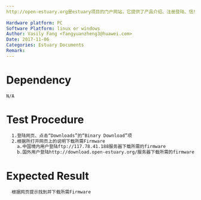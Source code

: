 ```yaml
---
http://open-estuary.org是estuary项目的门户网站，它提供了产品介绍、注册登陆、信息查询、咨询订阅、搭建ARM64平台所需firmware的下载等服务。本用例是为了验证网页上firmware的下载功能。
 
Hardware platform: PC  
Software Platform: linux or windows 
Author: Vasily Fang <fangyuanzheng3@huawei.com>  
Date: 2017-11-06
Categories: Estuary Documents  
Remark:
---
```


# Dependency
```
N/A
```

# Test Procedure
```bash
  1.登陆网页、点击“Downloads”的“Binary Download”项
  2.根据所打开网页上的说明下载所需Firmware
    a.中国境内用户登陆ftp://117.78.41.188服务器下载所需的firmware
    b.国外用户登陆http://download.open-estuary.org/服务器下载所需的firmware
```

# Expected Result
```bash
  根据网页提示找到并下载所需Firmware
```
